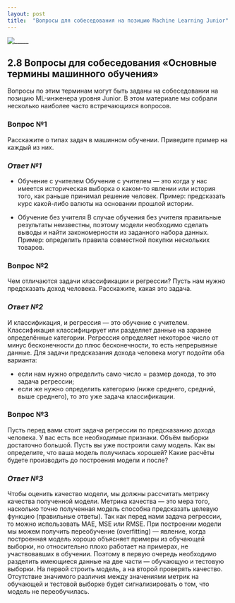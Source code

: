 ```yaml
---
layout: post
title:  "Вопросы для собеседования на позицию Machine Learning Junior"
---
```


![_____](https://github.com/UzunDemir/uzundemir.github.io/assets/94790150/2c80eebc-1909-4eb6-bf83-cbd0bd980634)

## 2.8 Вопросы для собеседования «Основные термины машинного обучения»

Вопросы по этим терминам могут быть заданы на собеседовании на позицию ML-инженера уровня Junior. В этом материале мы собрали несколько наиболее часто встречающихся вопросов. 

### Вопрос №1
Расскажите о типах задач в машинном обучении. Приведите пример на каждый из них.

### *Ответ №1*

* Обучение с учителем
Обучение с учителем — это когда у нас имеется историческая выборка о каком-то явлении или история того, как раньше принимал решение человек. 
Пример: предсказать курс какой-либо валюты на основании прошлой истории.

* Обучение без учителя
В случае обучения без учителя правильные результаты неизвестны, поэтому модели необходимо сделать выводы и найти закономерности из заданного набора данных. 
Пример: определить правила совместной покупки нескольких товаров.

### Вопрос №2
Чем отличаются задачи классификации и регрессии?
Пусть нам нужно предсказать доход человека. Расскажите, какая это задача.

### *Ответ №2*

И классификация, и регрессия — это обучение с учителем. Классификация классифицирует или разделяет данные на заранее определённые категории. Регрессия определяет некоторое число от минус бесконечности до плюс бесконечности, то есть непрерывные данные. 
Для задачи предсказания дохода человека могут подойти оба варианта:
* если нам нужно определить само число = размер дохода, то это задача регрессии;
* если же нужно определить категорию (ниже среднего, средний, выше среднего), то это уже задача классификации.

### Вопрос №3
Пусть перед вами стоит задача регрессии по предсказанию дохода человека. У вас есть все необходимые признаки. Объём выборки достаточно большой. Пусть вы уже построили саму модель. Как вы определите, что ваша модель получилась хорошей? Какие расчёты будете производить до построения модели и после?

### *Ответ №3*
Чтобы оценить качество модели, мы должны рассчитать метрику качества полученной модели. Метрика качества — это мера того, насколько точно полученная модель способна предсказать целевую функцию (правильные ответы). Так как перед нами задача регрессии, то можно использовать MAE, MSE или RMSE.
При построении модели мы можем получить переобучение (overfitting) — явление, когда построенная модель хорошо объясняет примеры из обучающей выборки, но относительно плохо работает на примерах, не участвовавших в обучении.
Поэтому в первую очередь необходимо разделить имеющиеся данные на две части — обучающую и тестовую выборки. На первой строить модель, а на второй проверять качество. Отсутствие значимого различия между значениями метрик на обучающей и тестовой выборке будет сигнализировать о том, что модель не переобучилась.




